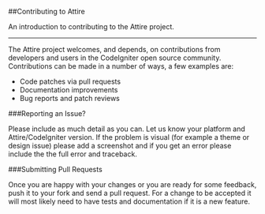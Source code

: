 ##Contributing to Attire

An introduction to contributing to the Attire project.

---

The Attire project welcomes, and depends, on contributions from developers and users in the CodeIgniter open source community. Contributions can be made in a number of ways, a few examples are:

* Code patches via pull requests
* Documentation improvements
* Bug reports and patch reviews


###Reporting an Issue?

Please include as much detail as you can. Let us know your platform and Attire/CodeIgniter version. If the problem is visual (for example a theme or design issue) please add a screenshot and if you get an error please include the the full error and traceback.

<!-- ###Testing the Development Version

If you want to just install and try out the latest development version of Attire you can do so with composer: 

```
composer require "dsv/attire":"dev-master"
```
This can be useful if you want to provide feedback for a new feature or want to confirm if a bug you have encountered is fixed in the git master. It is strongly recommended that you do this within a virtualenv. -->

<!--
Running the tests
To run the tests, it is recommended that you use Tox. This just needs to be pip installed and then the test suite can be ran for MkDocs but running the command tox in the root of your MkDocs repository.

It will attempt to run the tests against all of the Python versions we support. So don't be concerned if you are missing some and they fail. The rest will be verified by Travis when you submit a pull request.
-->

###Submitting Pull Requests

Once you are happy with your changes or you are ready for some feedback, push it to your fork and send a pull request. For a change to be accepted it will most likely need to have tests and documentation if it is a new feature.

